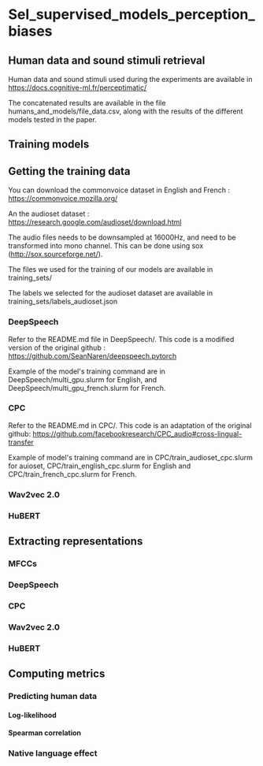 # Sel_supervised_models_perception_biases

## Human data and sound stimuli retrieval
Human data and sound stimuli used during the experiments are available in https://docs.cognitive-ml.fr/perceptimatic/

The concatenated results are available in the file humans_and_models/file_data.csv, along with the results of the different models tested in the paper.

## Training models

## Getting the training data
You can download the commonvoice dataset in English and French : https://commonvoice.mozilla.org/

An the audioset dataset : https://research.google.com/audioset/download.html

The audio files needs to be downsampled at 16000Hz, and need to be transformed into mono channel. This can be done using sox (http://sox.sourceforge.net/).

The files we used for the training of our models are available in training_sets/

The labels we selected for the audioset dataset are available in training_sets/labels_audioset.json

### DeepSpeech

Refer to the README.md file in DeepSpeech/. This code is a modified version of the original github : https://github.com/SeanNaren/deepspeech.pytorch

Example of the model's training command are in DeepSpeech/multi_gpu.slurm for English, and DeepSpeech/multi_gpu_french.slurm for French.

### CPC

Refer to the README.md in CPC/. This code is an adaptation of the original github: https://github.com/facebookresearch/CPC_audio#cross-lingual-transfer

Example of model's training command are in CPC/train_audioset_cpc.slurm for auioset, CPC/train_english_cpc.slurm for English and CPC/train_french_cpc.slurm for French.

### Wav2vec 2.0

### HuBERT

## Extracting representations
### MFCCs

### DeepSpeech

### CPC

### Wav2vec 2.0

### HuBERT


## Computing metrics

### Predicting human data

#### Log-likelihood

#### Spearman correlation 

### Native language effect